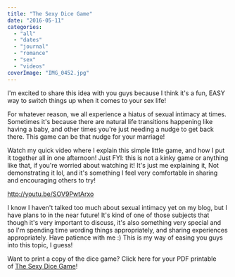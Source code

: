 ```yaml
---
title: "The Sexy Dice Game"
date: "2016-05-11"
categories: 
  - "all"
  - "dates"
  - "journal"
  - "romance"
  - "sex"
  - "videos"
coverImage: "IMG_0452.jpg"
---
```


I'm excited to share this idea with you guys because I think it's a fun, EASY way to switch things up when it comes to your sex life!

For whatever reason, we all experience a hiatus of sexual intimacy at times. Sometimes it's because there are natural life transitions happening like having a baby, and other times you're just needing a nudge to get back there. This game can be that nudge for your marriage!

Watch my quick video where I explain this simple little game, and how I put it together all in one afternoon! Just FYI: this is not a kinky game or anything like that, if you're worried about watching it! It's just me explaining it, Not demonstrating it lol, and it's something I feel very comfortable in sharing and encouraging others to try!

<script src="https://apis.google.com/js/platform.js"></script>

http://youtu.be/SOV9PwtArxo

I know I haven't talked too much about sexual intimacy yet on my blog, but I have plans to in the near future! It's kind of one of those subjects that though it's very important to discuss, it's also something very special and so I'm spending time wording things appropriately, and sharing experiences appropriately. Have patience with me :) This is my way of easing you guys into this topic, I guess!

Want to print a copy of the dice game? Click here for your PDF printable of [The Sexy Dice Game](https://freshlymarried.com/wp-content/uploads/2017/04/The-Sexy-Dice-Game-1.pdf)!
